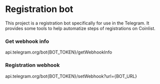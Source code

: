 # Registration bot
This project is a registration bot specifically for use in the Telegram. It provides some tools to help automatize steps of registrations on Coinlist.


### Get webhook info
api.telegram.org/bot{BOT_TOKEN}/getWebhookInfo

### Registration webhook 
api.telegram.org/bot{BOT_TOKEN}/setWebhook?url={BOT_URL}
